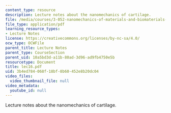 ```yaml
---
content_type: resource
description: Lecture notes about the nanomechanics of cartilage.
file: /media/courses/3-052-nanomechanics-of-materials-and-biomaterials-spring-2007/3b4ed784068f18bf8b60452e8b20dc04_lec16.pdf
file_type: application/pdf
learning_resource_types:
- Lecture Notes
license: https://creativecommons.org/licenses/by-nc-sa/4.0/
ocw_type: OCWFile
parent_title: Lecture Notes
parent_type: CourseSection
parent_uid: 10a5bd3d-a11b-80ad-3d96-ad9fb4750e5b
resourcetype: Document
title: lec16.pdf
uid: 3b4ed784-068f-18bf-8b60-452e8b20dc04
video_files:
  video_thumbnail_file: null
video_metadata:
  youtube_id: null
---
```

Lecture notes about the nanomechanics of cartilage.